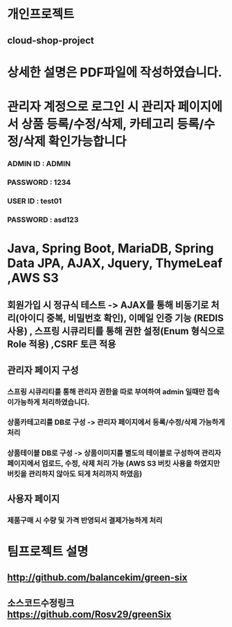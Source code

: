 # 개인프로젝트
## cloud-shop-project

# 상세한 설명은 PDF파일에 작성하였습니다.

# 관리자 계정으로 로그인 시 관리자 페이지에서 상품 등록/수정/삭제, 카테고리 등록/수정/삭제 확인가능합니다
### ADMIN ID : ADMIN
### PASSWORD : 1234

### USER ID : test01
### PASSWORD : asd123

# Java, Spring Boot, MariaDB, Spring Data JPA, AJAX, Jquery, ThymeLeaf ,AWS S3

## 회원가입 시 정규식 테스트 -> AJAX를 통해 비동기로 처리(아이디 중복, 비밀번호 확인),  이메일 인증 기능 (REDIS 사용) , 스프링 시큐리티를 통해 권한 설정(Enum 형식으로 Role 적용) ,CSRF 토큰 적용

## 관리자 페이지 구성
### 스프링 시큐리티를 통해 관리자 권한을 따로 부여하여 admin 일때만 접속이가능하게 처리하였습니다.
### 상품카테고리를 DB로 구성 -> 관리자 페이지에서 등록/수정/삭제 가능하게 처리
### 상품테이블 DB로 구성 -> 상품이미지를 별도의 테이블로 구성하여 관리자페이지에서 업로드, 수정, 삭제 처리 가능 (AWS S3 버킷 사용을 하였지만 버킷을 관리하지 않아도 되게 처리까지 하였음)


## 사용자 페이지
### 제품구매 시 수량 및 가격 반영되서 결제가능하게 처리

# 팀프로젝트 설명
## http://github.com/balancekim/green-six

## 소스코드수정링크 https://github.com/Rosv29/greenSix
